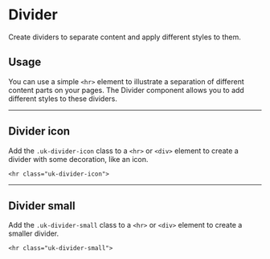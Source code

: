 # Divider

<p class="uk-text-lead">Create dividers to separate content and apply different styles to them.</p>

## Usage

You can use a simple `<hr>` element to illustrate a separation of different content parts on your pages. The Divider component allows you to add different styles to these dividers.

***

## Divider icon

Add the `.uk-divider-icon` class to a `<hr>` or `<div>` element to create a divider with some decoration, like an icon.

```run:uikit
<hr class="uk-divider-icon">
```

***

## Divider small

Add the `.uk-divider-small` class to a `<hr>` or `<div>` element to create a smaller divider.

```run:uikit
<hr class="uk-divider-small">
```
